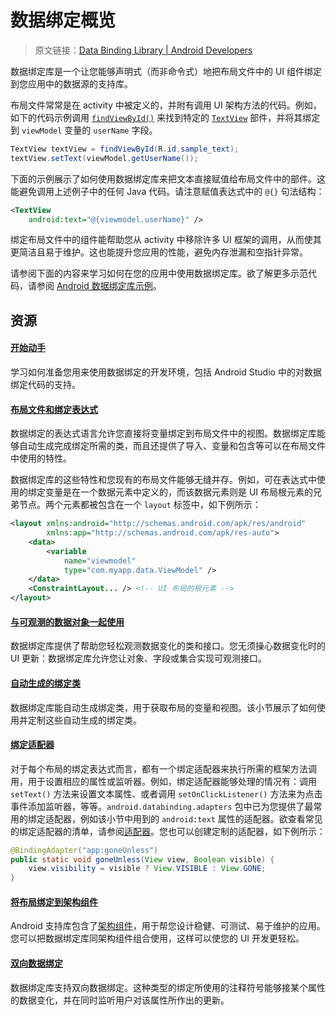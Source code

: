 # 数据绑定概览
> 原文链接：[Data Binding Library  |  Android Developers](https://developer.android.google.cn/topic/libraries/data-binding/)

数据绑定库是一个让您能够声明式（而非命令式）地把布局文件中的 UI 组件绑定到您应用中的数据源的支持库。

布局文件常常是在 activity 中被定义的，并附有调用 UI 架构方法的代码。例如，如下的代码示例调用 [`findViewById()`](https://developer.android.google.cn/reference/android/app/Activity.html#findViewById(int)) 来找到特定的 [`TextView`](https://developer.android.google.cn/reference/android/widget/TextView.html) 部件，并将其绑定到 `viewModel` 变量的 `userName` 字段。

```java
TextView textView = findViewById(R.id.sample_text);
textView.setText(viewModel.getUserName());
```

下面的示例展示了如何使用数据绑定库来把文本直接赋值给布局文件中的部件。这能避免调用上述例子中的任何 Java 代码。请注意赋值表达式中的 `@{}` 句法结构：

```xml
<TextView
    android:text="@{viewmodel.userName}" />
```

绑定布局文件中的组件能帮助您从 activity 中移除许多 UI 框架的调用，从而使其更简洁且易于维护。这也能提升您应用的性能，避免内存泄漏和空指针异常。

请参阅下面的内容来学习如何在您的应用中使用数据绑定库。欲了解更多示范代码，请参阅 [Android 数据绑定库示例](https://github.com/googlesamples/android-databinding)。

## 资源

#### [开始动手](https://github.com/Android-Jetpack-Chinese-Translation/android-jetpack-chinese-translation/blob/master/DOCS/B_Guides/3_Core_topics/3_2_Architecture_Components/3_2_3_Data_Binding_Library/3_2_3_2_Get_Started.md)

学习如何准备您用来使用数据绑定的开发环境，包括 Android Studio 中的对数据绑定代码的支持。

#### [布局文件和绑定表达式](https://github.com/Android-Jetpack-Chinese-Translation/android-jetpack-chinese-translation/blob/master/DOCS/B_Guides/3_Core_topics/3_2_Architecture_Components/3_2_3_Data_Binding_Library/3_2_3_3_Layouts_and_binding_expressions.md)

数据绑定的表达式语言允许您直接将变量绑定到布局文件中的视图。数据绑定库能够自动生成完成绑定所需的类，而且还提供了导入、变量和包含等可以在布局文件中使用的特性。

数据绑定库的这些特性和您现有的布局文件能够无缝并存。例如，可在表达式中使用的绑定变量是在一个数据元素中定义的，而该数据元素则是 UI 布局根元素的兄弟节点。两个元素都被包含在一个 `layout` 标签中，如下例所示：

```xml
<layout xmlns:android="http://schemas.android.com/apk/res/android"
        xmlns:app="http://schemas.android.com/apk/res-auto">
    <data>
        <variable
            name="viewmodel"
            type="com.myapp.data.ViewModel" />
    </data>
    <ConstraintLayout... /> <!-- UI 布局的根元素 -->
</layout>
```

#### [与可观测的数据对象一起使用](https://github.com/Android-Jetpack-Chinese-Translation/android-jetpack-chinese-translation/blob/master/DOCS/B_Guides/3_Core_topics/3_2_Architecture_Components/3_2_3_Data_Binding_Library/3_2_3_4_Work_with_observable_data_objects.md)

数据绑定库提供了帮助您轻松观测数据变化的类和接口。您无须操心数据变化时的 UI 更新：数据绑定库允许您让对象、字段或集合实现可观测接口。

#### [自动生成的绑定类](https://github.com/Android-Jetpack-Chinese-Translation/android-jetpack-chinese-translation/blob/master/DOCS/B_Guides/3_Core_topics/3_2_Architecture_Components/3_2_3_Data_Binding_Library/3_2_3_5_Generated_binding_classes.md)

数据绑定库能自动生成绑定类，用于获取布局的变量和视图。该小节展示了如何使用并定制这些自动生成的绑定类。

#### [绑定适配器](https://github.com/Android-Jetpack-Chinese-Translation/android-jetpack-chinese-translation/blob/master/DOCS/B_Guides/3_Core_topics/3_2_Architecture_Components/3_2_3_Data_Binding_Library/3_2_3_6_Binding_adapters.md)

对于每个布局的绑定表达式而言，都有一个绑定适配器来执行所需的框架方法调用，用于设置相应的属性或监听器。例如，绑定适配器能够处理的情况有：调用 `setText()` 方法来设置文本属性、或者调用 `setOnClickListener()` 方法来为点击事件添加监听器，等等。`android.databinding.adapters` 包中已为您提供了最常用的绑定适配器，例如该小节中用到的 `android:text` 属性的适配器。欲查看常见的绑定适配器的清单，请参阅[适配器](https://android.googlesource.com/platform/frameworks/data-binding/+/master/extensions/baseAdapters/src/main/java/android/databinding/adapters/)。您也可以创建定制的适配器，如下例所示：

```java
@BindingAdapter("app:goneUnless")
public static void goneUnless(View view, Boolean visible) {
    view.visibility = visible ? View.VISIBLE : View.GONE;
}
```

#### [将布局绑定到架构组件](https://github.com/Android-Jetpack-Chinese-Translation/android-jetpack-chinese-translation/blob/master/DOCS/B_Guides/3_Core_topics/3_2_Architecture_Components/3_2_3_Data_Binding_Library/3_2_3_7_Bind_layout_views_to_Architecture_Components.md)

Android 支持库包含了[架构组件](https://github.com/Android-Jetpack-Chinese-Translation/android-jetpack-chinese-translation/blob/master/DOCS/B_Guides/3_Core_topics/3_2_Architecture_Components/3_2_1_Overview.md)，用于帮您设计稳健、可测试、易于维护的应用。您可以把数据绑定库同架构组件组合使用，这样可以使您的 UI 开发更轻松。

#### [双向数据绑定](https://github.com/Android-Jetpack-Chinese-Translation/android-jetpack-chinese-translation/blob/master/DOCS/B_Guides/3_Core_topics/3_2_Architecture_Components/3_2_3_Data_Binding_Library/3_2_3_8_Two-way_data_binding.md)

数据绑定库支持双向数据绑定。这种类型的绑定所使用的注释符号能够接某个属性的数据变化，并在同时监听用户对该属性所作出的更新。

